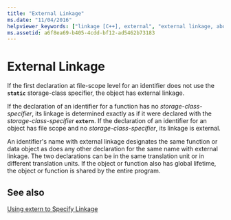 ```yaml
---
title: "External Linkage"
ms.date: "11/04/2016"
helpviewer_keywords: ["linkage [C++], external", "external linkage, about external linkage", "external linkage"]
ms.assetid: a6f8ea69-b405-4cdd-bf12-ad5462b73183
---
```

# External Linkage

If the first declaration at file-scope level for an identifier does not use the **`static`** storage-class specifier, the object has external linkage.

If the declaration of an identifier for a function has no *storage-class-specifier*, its linkage is determined exactly as if it were declared with the *storage-class-specifier* **`extern`**. If the declaration of an identifier for an object has file scope and no *storage-class-specifier*, its linkage is external.

An identifier's name with external linkage designates the same function or data object as does any other declaration for the same name with external linkage. The two declarations can be in the same translation unit or in different translation units. If the object or function also has global lifetime, the object or function is shared by the entire program.

## See also

[Using extern to Specify Linkage](../cpp/extern-cpp.md)
